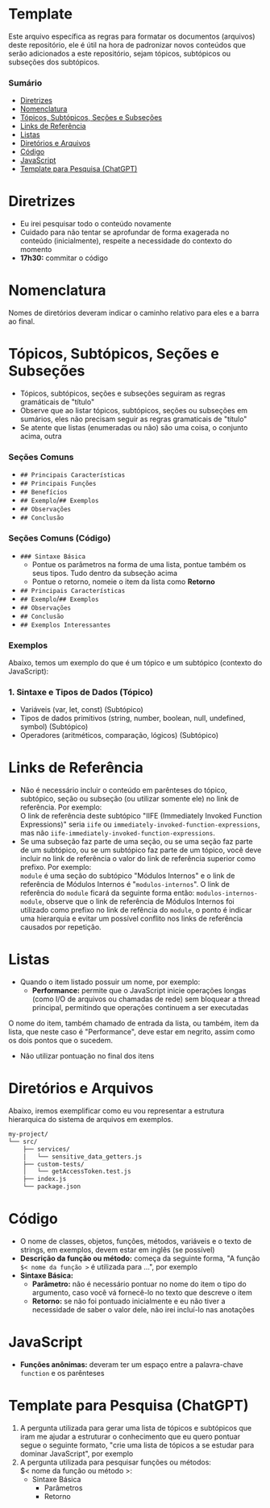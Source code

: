 # Template

Este arquivo específica as regras para formatar os documentos (arquivos) deste repositório, ele é útil na hora de padronizar novos conteúdos que serão adicionados a este repositório, sejam tópicos, subtópicos ou subseções dos subtópicos.

### Sumário

- [Diretrizes](#diretrizes)
- [Nomenclatura](#nomenclatura)
- [Tópicos, Subtópicos, Seções e Subseções](#topicos-subtopicos-secoes-subsecoes)
- [Links de Referência](#links-referencia)
- [Listas](#listas)
- [Diretórios e Arquivos](#diretorios-arquivos)
- [Código](#codigo)
- [JavaScript](#javascript)
- [Template para Pesquisa (ChatGPT)](#chatgpt)

# <a id="diretrizes">Diretrizes</a>

- Eu irei pesquisar todo o conteúdo novamente
- Cuidado para não tentar se aprofundar de forma exagerada no conteúdo (inicialmente), respeite a necessidade do contexto do momento
- **17h30:** commitar o código

# <a id="nomenclatura">Nomenclatura</a>

Nomes de diretórios deveram indicar o caminho relativo para eles e a barra ao final.

# <a id="topicos-subtopicos-secoes-subsecoes">Tópicos, Subtópicos, Seções e Subseções</a>

- Tópicos, subtópicos, seções e subseções seguiram as regras gramáticais de "título"
- Observe que ao listar tópicos, subtópicos, seções ou subseções em sumários, eles não precisam seguir as regras gramaticais de "título"
- Se atente que listas (enumeradas ou não) são uma coisa, o conjunto acima, outra

### Seções Comuns

- `## Principais Características`
- `## Principais Funções`
- `## Benefícios`
- `## Exemplo`/`## Exemplos`
- `## Observações`
- `## Conclusão`

### Seções Comuns (Código)

- `### Sintaxe Básica`
    + Pontue os parâmetros na forma de uma lista, pontue também os seus tipos. Tudo dentro da subseção acima
    + Pontue o retorno, nomeie o item da lista como **Retorno**
- `## Principais Características`
- `## Exemplo`/`## Exemplos`
- `## Observações`
- `## Conclusão`
- `## Exemplos Interessantes`

### Exemplos

Abaixo, temos um exemplo do que é um tópico e um subtópico (contexto do JavaScript):

### 1. Sintaxe e Tipos de Dados (Tópico)

- Variáveis (var, let, const) (Subtópico)
- Tipos de dados primitivos (string, number, boolean, null, undefined, symbol) (Subtópico)
- Operadores (aritméticos, comparação, lógicos) (Subtópico)

# <a id="links-referencia">Links de Referência</a>

- Não é necessário incluir o conteúdo em parênteses do tópico, subtópico, seção ou subseção (ou utilizar somente ele) no link de referência. Por exemplo:  
    O link de referência deste subtópico "IIFE (Immediately Invoked Function Expressions)" seria `iife` ou `immediately-invoked-function-expressions`, mas não `iife-immediately-invoked-function-expressions`.
- Se uma subseção faz parte de uma seção, ou se uma seção faz parte de um subtópico, ou se um subtópico faz parte de um tópico, você deve incluir no link de referência o valor do link de referência superior como prefixo. Por exemplo:  
    `module` é uma seção do subtópico "Módulos Internos" e o link de referência de Módulos Internos é "`modulos-internos`". O link de referência do `module` ficará da seguinte forma então: `modulos-internos-module`, observe que o link de referência de Módulos Internos foi utilizado como prefixo no link de refência do `module`, o ponto é indicar uma hierarquia e evitar um possível conflito nos links de referência causados por repetição.

# <a id="listas">Listas</a>

- Quando o item listado possuir um nome, por exemplo:
    + **Performance:** permite que o JavaScript inicie operações longas (como I/O de arquivos ou chamadas de rede) sem bloquear a thread principal, permitindo que operações continuem a ser executadas

O nome do item, também chamado de entrada da lista, ou também, item da lista, que neste caso é "Performance", deve estar em negrito, assim como os dois pontos que o sucedem.

- Não utilizar pontuação no final dos itens

# <a id="diretorios-arquivos">Diretórios e Arquivos</a>

Abaixo, iremos exemplificar como eu vou representar a estrutura hierarquica do sistema de arquivos em exemplos.

```Bash
my-project/
└── src/
    ├── services/
    │   └── sensitive_data_getters.js
    ├── custom-tests/
    │   └── getAccessToken.test.js
    ├── index.js
    └── package.json
```

# <a id="codigo">Código</a>

- O nome de classes, objetos, funções, métodos, variáveis e o texto de strings, em exemplos, devem estar em inglês (se possível)
- **Descrição da função ou método:** começa da seguinte forma, "A função `$< nome da função >` é utilizada para ...", por exemplo
- **Sintaxe Básica:**
    + **Parâmetro:** não é necessário pontuar no nome do item o tipo do argumento, caso você vá fornecê-lo no texto que descreve o item
    + **Retorno:** se não foi pontuado inicialmente e eu não tiver a necessidade de saber o valor dele, não irei incluí-lo nas anotações

# <a id="javascript">JavaScript</a>

- **Funções anônimas:** deveram ter um espaço entre a palavra-chave `function` e os parênteses

# <a id="chatgpt">Template para Pesquisa (ChatGPT)</a>

1. A pergunta utilizada para gerar uma lista de tópicos e subtópicos que iram me ajudar a estruturar o conhecimento que eu quero pontuar segue o seguinte formato, "crie uma lista de tópicos a se estudar para dominar JavaScript", por exemplo
2. A pergunta utilizada para pesquisar funções ou métodos:  
$< nome da função ou método >:  
    - Sintaxe Básica
        + Parâmetros
        + Retorno